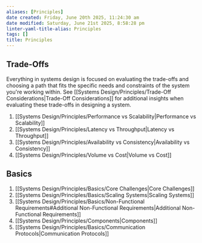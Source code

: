 ```yaml
---
aliases: [Principles]
date created: Friday, June 20th 2025, 11:24:30 am
date modified: Saturday, June 21st 2025, 8:58:28 pm
linter-yaml-title-alias: Principles
tags: []
title: Principles
---
```


## Trade-Offs

Everything in systems design is focused on evaluating the trade-offs and choosing a path that fits the specific needs and constraints of the system you're working within. See [[Systems Design/Principles/Trade-Off Considerations|Trade-Off Considerations]] for additional insights when evaluating these trade-offs in designing a system.

1. [[Systems Design/Principles/Performance vs Scalability|Performance vs Scalability]]
2. [[Systems Design/Principles/Latency vs Throughput|Latency vs Throughput]]
3. [[Systems Design/Principles/Availability vs Consistency|Availability vs Consistency]]
4. [[Systems Design/Principles/Volume vs Cost|Volume vs Cost]]

## Basics

1. [[Systems Design/Principles/Basics/Core Challenges|Core Challenges]]
2. [[Systems Design/Principles/Basics/Scaling Systems|Scaling Systems]]
3. [[Systems Design/Principles/Basics/Non-Functional Requirements#Additional Non-Functional Requirements|Additional Non-Functional Requirements]]
4. [[Systems Design/Principles/Components|Components]]
5. [[Systems Design/Principles/Basics/Communication Protocols|Communication Protocols]]
